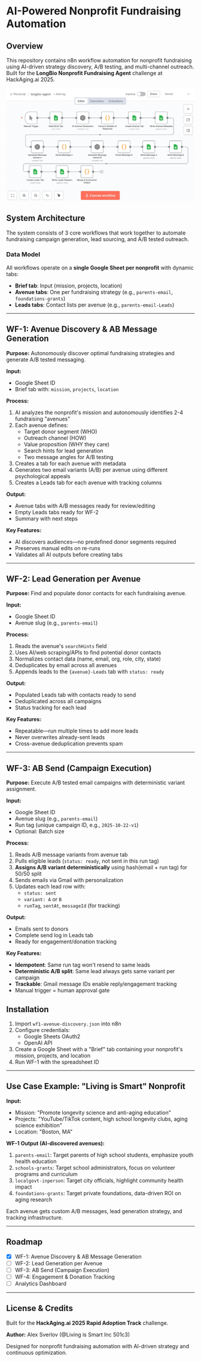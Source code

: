 # AI-Powered Nonprofit Fundraising Automation

## Overview

This repository contains n8n workflow automation for nonprofit fundraising using AI-driven strategy discovery, A/B testing, and multi-channel outreach. Built for the **LongBio Nonprofit Fundraising Agent** challenge at HackAging.ai 2025.

![Avenue Discovery & AB Message Generation](https://github.com/asverlov/longbio-agent/blob/main/longbio.jpg)

## System Architecture

The system consists of 3 core workflows that work together to automate fundraising campaign generation, lead sourcing, and A/B tested outreach.

### Data Model

All workflows operate on a **single Google Sheet per nonprofit** with dynamic tabs:
- **Brief tab**: Input (mission, projects, location)
- **Avenue tabs**: One per fundraising strategy (e.g., `parents-email`, `foundations-grants`)
- **Leads tabs**: Contact lists per avenue (e.g., `parents-email-Leads`)

---

## WF-1: Avenue Discovery & AB Message Generation

**Purpose:** Autonomously discover optimal fundraising strategies and generate A/B tested messaging.

**Input:**
- Google Sheet ID
- Brief tab with: `mission`, `projects`, `location`

**Process:**
1. AI analyzes the nonprofit's mission and autonomously identifies 2-4 fundraising "avenues"
2. Each avenue defines:
   - Target donor segment (WHO)
   - Outreach channel (HOW)
   - Value proposition (WHY they care)
   - Search hints for lead generation
   - Two message angles for A/B testing
3. Creates a tab for each avenue with metadata
4. Generates two email variants (A/B) per avenue using different psychological appeals
5. Creates a Leads tab for each avenue with tracking columns

**Output:**
- Avenue tabs with A/B messages ready for review/editing
- Empty Leads tabs ready for WF-2
- Summary with next steps

**Key Features:**
- AI discovers audiences—no predefined donor segments required
- Preserves manual edits on re-runs
- Validates all AI outputs before creating tabs

---

## WF-2: Lead Generation per Avenue

**Purpose:** Find and populate donor contacts for each fundraising avenue.

**Input:**
- Google Sheet ID
- Avenue slug (e.g., `parents-email`)

**Process:**
1. Reads the avenue's `searchHints` field
2. Uses AI/web scraping/APIs to find potential donor contacts
3. Normalizes contact data (name, email, org, role, city, state)
4. Deduplicates by email across all avenues
5. Appends leads to the `{avenue}-Leads` tab with `status: ready`

**Output:**
- Populated Leads tab with contacts ready to send
- Deduplicated across all campaigns
- Status tracking for each lead

**Key Features:**
- Repeatable—run multiple times to add more leads
- Never overwrites already-sent leads
- Cross-avenue deduplication prevents spam

---

## WF-3: AB Send (Campaign Execution)

**Purpose:** Execute A/B tested email campaigns with deterministic variant assignment.

**Input:**
- Google Sheet ID
- Avenue slug (e.g., `parents-email`)
- Run tag (unique campaign ID, e.g., `2025-10-22-v1`)
- Optional: Batch size

**Process:**
1. Reads A/B message variants from avenue tab
2. Pulls eligible leads (`status: ready`, not sent in this run tag)
3. **Assigns A/B variant deterministically** using hash(email + run tag) for 50/50 split
4. Sends emails via Gmail with personalization
5. Updates each lead row with:
   - `status: sent`
   - `variant: A` or `B`
   - `runTag`, `sentAt`, `messageId` (for tracking)

**Output:**
- Emails sent to donors
- Complete send log in Leads tab
- Ready for engagement/donation tracking

**Key Features:**
- **Idempotent**: Same run tag won't resend to same leads
- **Deterministic A/B split**: Same lead always gets same variant per campaign
- **Trackable**: Gmail message IDs enable reply/engagement tracking
- Manual trigger = human approval gate

## Installation

1. Import `wf1-avenue-discovery.json` into n8n
2. Configure credentials:
   - Google Sheets OAuth2
   - OpenAI API
3. Create a Google Sheet with a "Brief" tab containing your nonprofit's mission, projects, and location
4. Run WF-1 with the spreadsheet ID

---

## Use Case Example: "Living is Smart" Nonprofit

**Input:**
- Mission: "Promote longevity science and anti-aging education"
- Projects: "YouTube/TikTok content, high school longevity clubs, aging science exhibition"
- Location: "Boston, MA"

**WF-1 Output (AI-discovered avenues):**
1. `parents-email`: Target parents of high school students, emphasize youth health education
2. `schools-grants`: Target school administrators, focus on volunteer programs and curriculum
3. `localgovt-inperson`: Target city officials, highlight community health impact
4. `foundations-grants`: Target private foundations, data-driven ROI on aging research

Each avenue gets custom A/B messages, lead generation strategy, and tracking infrastructure.

---

## Roadmap

- [x] WF-1: Avenue Discovery & AB Message Generation 
- [ ] WF-2: Lead Generation per Avenue
- [ ] WF-3: AB Send (Campaign Execution)
- [ ] WF-4: Engagement & Donation Tracking
- [ ] Analytics Dashboard

---

## License & Credits

Built for the **HackAging.ai 2025 Rapid Adoption Track** challenge.

**Author:** Alex Sverlov (@Living is Smart Inc 501c3)

Designed for nonprofit fundraising automation with AI-driven strategy and continuous optimization.


